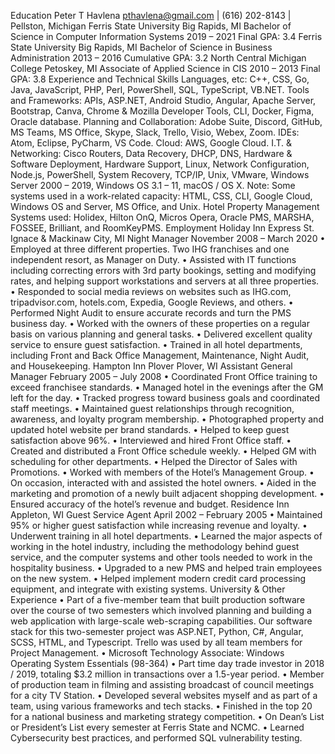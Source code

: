 Education
Peter T Havlena
pthavlena@gmail.com | (616) 202-8143 | Pellston, Michigan
Ferris State University Big Rapids, MI
Bachelor of Science in Computer Information Systems 2019 – 2021
Final GPA: 3.4
Ferris State University Big Rapids, MI
Bachelor of Science in Business Administration 2013 – 2016
Cumulative GPA: 3.2
North Central Michigan College Petoskey, MI
Associate of Applied Science in CIS 2010 – 2013
Final GPA: 3.8
Experience and Technical Skills
Languages, etc: C++, CSS, Go, Java, JavaScript, PHP, Perl, PowerShell, SQL, TypeScript, VB.NET.
Tools and Frameworks: APIs, ASP.NET, Android Studio, Angular, Apache Server, Bootstrap, Canva, Chrome & Mozilla Developer Tools, CLI, Docker, Figma, Oracle database.
Planning and Collaboration: Adobe Suite, Discord, GitHub, MS Teams, MS Office, Skype, Slack, Trello, Visio, Webex, Zoom.
IDEs: Atom, Eclipse, PyCharm, VS Code.
Cloud: AWS, Google Cloud.
I.T. & Networking: Cisco Routers, Data Recovery, DHCP, DNS, Hardware & Software Deployment, Hardware Support, Linux, Network Configuration, Node.js, PowerShell, System Recovery, TCP/IP, Unix, VMware, Windows Server 2000 – 2019, Windows OS 3.1 – 11, macOS / OS X.
Note:
Some systems used in a work-related capacity: HTML, CSS, CLI, Google Cloud, Windows OS and Server, MS Office, and Unix. Hotel Property Management Systems used: Holidex, Hilton OnQ, Micros Opera, Oracle PMS, MARSHA, FOSSEE, Brilliant, and RoomKeyPMS.
Employment
Holiday Inn Express St. Ignace & Mackinaw City, MI
Night Manager November 2008 – March 2020
• Employed at three different properties. Two IHG franchises and one independent resort, as Manager on Duty.
• Assisted with IT functions including correcting errors with 3rd party bookings, setting and modifying rates, and helping support workstations and servers at all three properties.
• Responded to social media reviews on websites such as IHG.com, tripadvisor.com, hotels.com, Expedia, Google Reviews, and others.
• Performed Night Audit to ensure accurate records and turn the PMS business day.
• Worked with the owners of these properties on a regular basis on various planning and general tasks.
• Delivered excellent quality service to ensure guest satisfaction.
• Trained in all hotel departments, including Front and Back Office Management, Maintenance, Night Audit, and Housekeeping.
Hampton Inn Plover Plover, WI
Assistant General Manager February 2005 – July 2008
• Coordinated Front Office training to exceed franchisee standards.
• Managed hotel in the evenings after the GM left for the day.
• Tracked progress toward business goals and coordinated staff meetings.
• Maintained guest relationships through recognition, awareness, and loyalty program membership.
• Photographed property and updated hotel website per brand standards.
• Helped to keep guest satisfaction above 96%.
• Interviewed and hired Front Office staff.
• Created and distributed a Front Office schedule weekly.
• Helped GM with scheduling for other departments.
• Helped the Director of Sales with Promotions.
• Worked with members of the Hotel’s Management Group.
• On occasion, interacted with and assisted the hotel owners.
• Aided in the marketing and promotion of a newly built adjacent shopping development.
• Ensured accuracy of the hotel’s revenue and budget.
Residence Inn Appleton, WI
Guest Service Agent April 2002 – February 2005
• Maintained 95% or higher guest satisfaction while increasing revenue and loyalty.
• Underwent training in all hotel departments.
• Learned the major aspects of working in the hotel industry, including the methodology behind guest service, and the computer systems and other tools needed to work in the hospitality business.
• Upgraded to a new PMS and helped train employees on the new system.
• Helped implement modern credit card processing equipment, and integrate with existing systems.
University & Other Experience
• Part of a five-member team that built production software over the course of two semesters which involved planning and building a web application with large-scale web-scraping capabilities. Our software stack for this two-semester project was ASP.NET, Python, C#, Angular, SCSS, HTML, and Typescript. Trello was used by all team members for Project Management.
• Microsoft Technology Associate: Windows Operating System Essentials (98-364)
• Part time day trade investor in 2018 / 2019, totaling $3.2 million in transactions over a 1.5-year period.
• Member of production team in filming and assisting broadcast of council meetings for a city TV Station.
• Developed several websites myself and as part of a team, using various frameworks and tech stacks.
• Finished in the top 20 for a national business and marketing strategy competition.
• On Dean’s List or President’s List every semester at Ferris State and NCMC.
• Learned Cybersecurity best practices, and performed SQL vulnerability testing.
